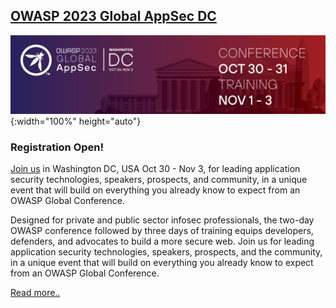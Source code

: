 ## [OWASP 2023 Global AppSec DC](https://dc.globalappsec.org/)

![OWASP 2023 Global AppSec DC](/assets/images/AppSec_DC_2023_Banner_1200x300_V01.jpeg){:width="100%" height="auto"}

### Registration Open!

[Join us](https://www.eventbrite.com/e/owasp-global-appsec-washington-dc-2023-tickets-519195877847) in Washington DC, USA Oct 30 - Nov 3, for leading application security technologies, speakers, prospects, and community, in a unique event that will build on everything you already know to expect from an OWASP Global Conference.

Designed for private and public sector infosec professionals, the two-day OWASP conference followed by three days of training equips developers, defenders, and advocates to build a more secure web. Join us for leading application security technologies, speakers, prospects, and the community, in a unique event that will build on everything you already know to expect from an OWASP Global Conference.

[Read more..](/events/spotlight/)
